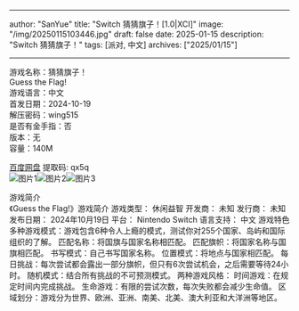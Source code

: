 
---
author: "SanYue"
title: "Switch 猜猜旗子！[1.0|XCI]"
image: "/img/20250115103446.jpg"
draft: false
date: 2025-01-15
description: "Switch 猜猜旗子！"
tags: [派对, 中文]
archives: ["2025/01/15"]

---

游戏名称：猜猜旗子！   
Guess the Flag!    
游戏语言：中文  
首发日期：2024-10-19  
解压密码：wing515  
是否有金手指：否  
版本：无   
容量：140M

[百度网盘](https://pan.baidu.com/s/1q3yeoWm5c1WFak6QLxLJ0g) 提取码: qx5q  
![图片1](/img/20250114181840.png)![图片2](/img/20250114181823.png)![图片3](/img/20250114181808.png)  

游戏简介  
《Guess the Flag!》游戏简介
游戏类型： 休闲益智
开发商： 未知
发行商： 未知
发布日期： 2024年10月19日
平台： Nintendo Switch
语言支持： 中文
游戏特色
多种游戏模式：游戏包含6种令人上瘾的模式，测试你对255个国家、岛屿和国际组织的了解。
匹配名称：将国旗与国家名称相匹配。
匹配旗帜：将国家名称与国旗相匹配。
书写模式：自己书写国家名称。
位置模式：将地点与国家相匹配。
每日挑战：每次尝试都会露出一部分旗帜，但只有6次尝试机会，之后需要等待24小时。
随机模式：结合所有挑战的不可预测模式。
两种游戏风格：
时间游戏：在规定时间内完成挑战。
生命游戏：有限的尝试次数，每次失败都会减少生命值。
区域划分：游戏分为世界、欧洲、亚洲、南美、北美、澳大利亚和大洋洲等地区。
